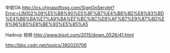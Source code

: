 
中软OA
http://ics.chinasoftosg.com/SignOnServlet?Error=LIN102%09%E5%B8%90%E5%8F%B7%E4%B8%8D%E8%83%BD%E4%B8%BA%E7%A9%BA%EF%BC%8C%E8%AF%B7%E9%87%8D%E6%96%B0%E8%BE%93%E5%85%A5 

Hadoop 视频
http://www.bjsxt.com/2015/down_0526/41.html

http://bbs.csdn.net/topics/392020706 
